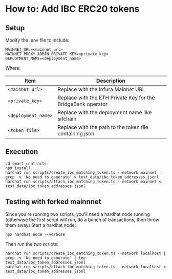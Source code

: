 # How to: Add IBC ERC20 tokens

## Setup

Modify the .env file to include:

```
MAINNET_URL=<mainnet_url>
MAINNET_PROXY_ADMIN_PRIVATE_KEY=<private_key>
DEPLOYMENT_NAME=<deployment_name>
```

Where:

|Item|Description|
|----|-----------|
|`<mainnet_url>`|Replace with the Infura Mainnet URL|
|`<private_key>`|Replace with the ETH Private Key for the BridgeBank operator|
|`<deployment_name>`|Replace with the deployment name like sifchain |
|`<token_file>`|Replace with the path to the token file containing json|

## Execution

    cd smart-contracts
    npm install
    hardhat run scripts/create_ibc_matching_token.ts --network mainnet | grep -v 'No need to generate' > test_data/ibc_token_addresses.jsonl  
    hardhat run scripts/attach_ibc_matching_token.ts --network mainnet < test_data/ibc_token_addresses.jsonl 
 
## Testing with forked mainnnet

Since you're running two scripts, you'll need a hardhat node running (otherwise the first script will run, do a bunch of transactions, then throw them away)
Start a hardhat node:

    npx hardhat node --verbose

Then run the two scripts:

    hardhat run scripts/create_ibc_matching_token.ts --network localhost | grep -v 'No need to generate' | tee test_data/ibc_token_addresses.jsonl  
    hardhat run scripts/attach_ibc_matching_token.ts --network localhost < test_data/ibc_token_addresses.jsonl 
